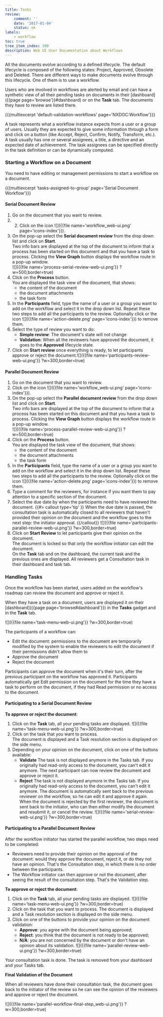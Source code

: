 ```yaml
---
title: Tasks
review:
    comment: ''
    date: '2017-01-04'
    status: ok
labels:
    - workflow
toc: true
tree_item_index: 300
description: Web UI User Documentation about Workflows
---
```

All the documents evolve according to a defined lifecycle. The default lifecycle is composed of the following states: Project, Approved, Obsolete and Deleted. There are different ways to make documents evolve through this lifecycle. One of them is to use a workflow.

Users who are involved in workflows are alerted by email and can have a synthetic view of all their pending tasks on documents in their [dashboard]({{page page='browse'}}#dashboard) or on the **Task** tab. The documents they have to review are listed there.

{{{multiexcerpt 'default-validation-workflows' page='NXDOC:Workflow'}}}

A task represents what a workflow instance expects from a user or a group of users. Usually they are expected to give some information through a form and click on a button (like Accept, Reject, Confirm, Notify, Transform, etc.). A task usually has one or several assignees, a title, a directive and an expected date of achievement. The task assignees can be specified directly in the task definition or can be dynamically computed.

### Starting a Workflow on a Document

You need to have editing or management permissions to start a workflow on a document.

{{{multiexcerpt 'tasks-assigned-to-group' page='Serial Document Workflow'}}}

#### Serial Document Review

1. Go on the document that you want to review.
2. 2. Click on the icon&nbsp;![]({{file name='workflow_web-ui.png' page='icons-index'}}).
2. On the pop-up select the **Serial document review** from the drop down list and click on **Start**.<br/>
    Two info bars are displayed at the top of the document to inform that a process has been started on this document and that you have a task to process. Clicking the **View Graph** button displays the workflow route in a pop-up window.<br/>
    ![]({{file name='process-serial-review-web-ui.png'}} ?w=500,border=true)
3. Click on the **Process** button.<br/>
    You are displayed the task view of the document, that shows:
    - the content of the document
    - the document attachments
    - the task form
4. In the **Participants** field, type the name of a user or a group you want to add on the workflow and select it in the drop down list. Repeat these two steps to add all the participants to the review. Optionally click or the icon ![]({{file name='action-delete.png' page='icons-index'}}) to remove them.
5. Select the type of review you want to do:
    - **Simple review**: The document's state will not change
    - **Validation**: When all the reviewers have approved the document, it goes to the **Approved** lifecycle state.
6. Click on **Start review** once everything is ready, to let participants approve or reject the document.![]({{file name='participants-review-web-ui.png'}} ?w=300,border=true)

#### Parallel Document Review

1. Go on the document that you want to review.
2. Click on the icon&nbsp;![]({{file name='workflow_web-ui.png' page='icons-index'}}).
2. On the pop-up select the **Parallel document review** from the drop down list and click on **Start**.<br/>
    Two info bars are displayed at the top of the document to inform that a process has been started on this document and that you have a task to process. Clicking the **View Graph** button displays the workflow route in a pop-up window.<br/>
    ![]({{file name='process-parallel-review-web-ui.png'}} ?w=500,border=true)
3. Click on the **Process** button. <br/>
    You are displayed the task view of the document, that shows:
    - the content of the document
    - the document attachments
    - the task form
4. In the **Participants** field, type the name of a user or a group you want to add on the workflow and select it in the drop down list. Repeat these two steps to add all the participants to the review. Optionally click on the icon ![]({{file name='action-delete.png' page='icons-index'}}) to remove them.
5. Type a comment for the reviewers, for instance if you want them to pay attention to a specific section of the document.
6. Select the due date by when the participants need to have reviewed the document.
    {{#> callout type='tip' }}
    When the due date is passed, the consultation task is automatically closed to all reviewers that haven't provided their opinion on the document and the workflow goes to the next step: the initiator approval.
    {{/callout}}
    ![]({{file name='participants-parallel-review-web-ui.png'}} ?w=300,border=true)
7. Click on **Start Review** to let participants give their opinion on the document. <br/>
    The document is locked so that only the workflow initiator can edit the document.<br/>
    On the **Task** tab and on the dashboard, the current task and the previous ones are displayed. All reviewers get a Consultation task in their dashboard and task tab.

### Handling Tasks

Once the workflow has been started, users added on the workflow's roadmap can review the document and approve or reject it.

When they have a task on a document, users are displayed it on their [dashboard]({{page page='browse#dashboard'}}) in the **Tasks** gadget and in the **Task** tab.

![]({{file name='task-menu-web-ui.png'}} ?w=300,border=true)

The participants of a workflow can:

- Edit the document: permissions to the document are temporarily modified by the system to enable the reviewers to edit the document if their permissions didn't allow them to
- Approve the document
- Reject the document

Participants can approve the document when it's their turn, after the previous participant on the workflow has approved it. Participants automatically get Edit permission on the document for the time they have a task to perform on the document, if they had Read permission or no access to the document.

#### Participating to a Serial Document Review

**To approve or reject the document**:

1. Click on the **Task** tab, all your pending tasks are displayed.
    ![]({{file name='task-menu-web-ui.png'}} ?w=300,border=true)
2. Click on the task that you want to process. <br/>
    The document is displayed and a Task resolution section is displayed on the side menu.
3. Depending on your opinion on the document, click on one of the buttons available:
    - **Validate**
      The task is not displayed anymore in the Tasks tab. If you originally had read-only access to the document, you can't edit it anymore. The next participant can now review the document and approve or reject it.
    - **Reject**
      The task is not displayed anymore in the Tasks tab. If you originally had read-only access to the document, you can't edit it anymore. The document is automatically sent back to the previous reviewer on the workflow, so he can edit it and approve it again.
      When the document is rejected by the first reviewer, the document is sent back to the initiator, who can then either modify the document and resubmit it, or cancel the review.
      ![]({{file name='serial-review-web-ui.png'}} ?w=300,border=true)

#### Participating to a Parallel Document Review

After the workflow initiator has started the parallel workflow, two steps need to be completed:

- Reviewers need to provide their opinion on the approval of the document: would they approve the document, reject it, or do they not have an opinion. That's the Consultation step, in which there is no order between the participants.
- The Workflow initiator can then approve or not the document, after seeing the result of the consultation step. That's the Validation step.

**To approve or reject the document**:
1. Click on the **Task** tab, all your pending tasks are displayed.
    ![]({{file name='task-menu-web-ui.png'}} ?w=300,border=true)
2. Click on the task that you want to process. The document is displayed and a Task resolution section is displayed on the side menu.
3. Click on one of the buttons to provide your opinion on the document validation:
    - **Approve**: you agree with the document being approved;
    - **Reject**: you think that the document is not ready to be approved;
    - **N/A**: you are not concerned by the document or don't have an opinion about its validation.
    ![]({{file name='parallel-review-web-ui.png'}} ?w=300,border=true)

Your consultation task is done. The task is removed from your dashboard and your Tasks tab.

**Final Validation of the Document**

When all reviewers have done their consultation task, the document goes back to the initiator of the review so he can see the opinion of the reviewers and approve or reject the document.

![]({{file name='parallel-workflow-final-step_web-ui.png'}} ?w=300,border=true)

